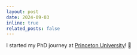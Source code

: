 ```yaml
---
layout: post
date: 2024-09-03
inline: true
related_posts: false
---
```


I started my PhD journey at <a href="https://www.princeton.edu/">Princeton University</a>! :tada: